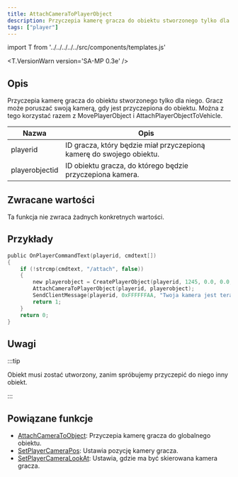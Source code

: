 ```yaml
---
title: AttachCameraToPlayerObject
description: Przyczepia kamerę gracza do obiektu stworzonego tylko dla niego.
tags: ["player"]
---
```


import T from '../../../../../src/components/templates.js'

<T.VersionWarn version='SA-MP 0.3e' />

## Opis

Przyczepia kamerę gracza do obiektu stworzonego tylko dla niego. Gracz może poruszać swoją kamerą, gdy jest przyczepiona do obiektu. Można z tego korzystać razem z MovePlayerObject i AttachPlayerObjectToVehicle.

| Nazwa          | Opis                                                                 |
| -------------- | -------------------------------------------------------------------- |
| playerid       | ID gracza, który będzie miał przyczepioną kamerę do swojego obiektu. |
| playerobjectid | ID obiektu gracza, do którego będzie przyczepiona kamera.            |

## Zwracane wartości

Ta funkcja nie zwraca żadnych konkretnych wartości.

## Przykłady

```c
public OnPlayerCommandText(playerid, cmdtext[])
{
    if (!strcmp(cmdtext, "/attach", false))
    {
        new playerobject = CreatePlayerObject(playerid, 1245, 0.0, 0.0, 3.0, 0.0, 0.0, 0.0);
        AttachCameraToPlayerObject(playerid, playerobject);
        SendClientMessage(playerid, 0xFFFFFFAA, "Twoja kamera jest teraz przyczepiona do obiektu.");
        return 1;
    }
    return 0;
}
```

## Uwagi

:::tip

Obiekt musi zostać utworzony, zanim spróbujemy przyczepić do niego inny obiekt.

:::

## Powiązane funkcje

- [AttachCameraToObject](AttachCameraToObject.md): Przyczepia kamerę gracza do globalnego obiektu.
- [SetPlayerCameraPos](SetPlayerCameraPos.md): Ustawia pozycję kamery gracza.
- [SetPlayerCameraLookAt](SetPlayerCameraLookAt.md): Ustawia, gdzie ma być skierowana kamera gracza.
